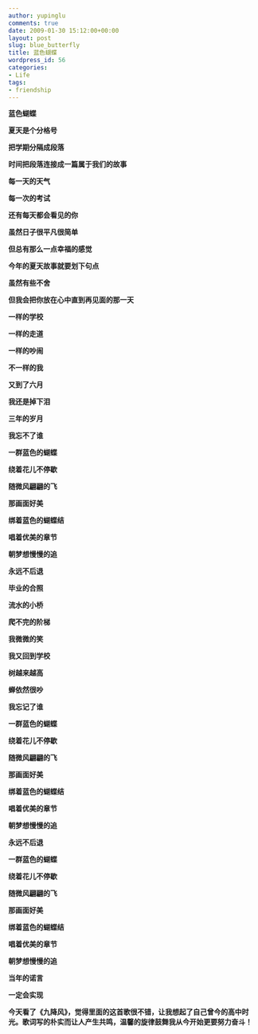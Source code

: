 ```yaml
---
author: yupinglu
comments: true
date: 2009-01-30 15:12:00+00:00
layout: post
slug: blue_butterfly
title: 蓝色蝴蝶
wordpress_id: 56
categories:
- Life
tags:
- friendship
---
```




**蓝色蝴蝶**

**夏天是个分格号**

**把学期分隔成段落**

**时间把段落连接成一篇属于我们的故事**

**每一天的天气**

**每一次的考试**

**还有每天都会看见的你**

**虽然日子很平凡很简单**

**但总有那么一点幸福的感觉**

**今年的夏天故事就要划下句点**

**虽然有些不舍**

**但我会把你放在心中直到再见面的那一天**

**一样的学校**

**一样的走道**

**一样的吵闹**

**不一样的我**

**又到了六月**

**我还是掉下泪**

**三年的岁月**

**我忘不了谁**

**一群蓝色的蝴蝶**

**绕着花儿不停歇**

**随微风翩翩的飞**

**那画面好美**

**绑着蓝色的蝴蝶结**

**唱着优美的章节**

**朝梦想慢慢的追**

**永远不后退**

**毕业的合照**

**流水的小桥**

**爬不完的阶梯**

**我微微的笑**

**我又回到学校**

**树越来越高**

**蝉依然很吵**

**我忘记了谁**

**一群蓝色的蝴蝶**

**绕着花儿不停歇**

**随微风翩翩的飞**

**那画面好美**

**绑着蓝色的蝴蝶结**

**唱着优美的章节**

**朝梦想慢慢的追**

**永远不后退**

**一群蓝色的蝴蝶**

**绕着花儿不停歇**

**随微风翩翩的飞**

**那画面好美**

**绑着蓝色的蝴蝶结**

**唱着优美的章节**

**朝梦想慢慢的追**

**当年的诺言**

**一定会实现**

**今天看了《九降风》，觉得里面的这首歌很不错，让我想起了自己曾今的高中时光。歌词写的朴实而让人产生共鸣，温馨的旋律鼓舞我从今开始更要努力奋斗！**
